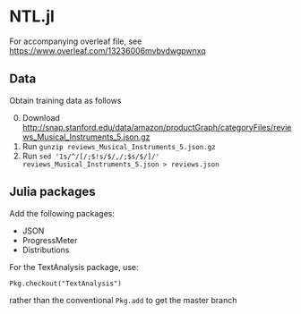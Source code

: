 # NTL.jl

For accompanying overleaf file, see https://www.overleaf.com/13236006mvbvdwgpwnxq

## Data

Obtain training data as follows

0. Download http://snap.stanford.edu/data/amazon/productGraph/categoryFiles/reviews_Musical_Instruments_5.json.gz
0. Run `gunzip reviews_Musical_Instruments_5.json.gz`
0. Run `sed '1s/^/[/;$!s/$/,/;$s/$/]/' reviews_Musical_Instruments_5.json > reviews.json`

## Julia packages

Add the following packages:
 - JSON
 - ProgressMeter
 - Distributions

For the TextAnalysis package, use:

    Pkg.checkout("TextAnalysis")

rather than the conventional `Pkg.add` to get the master branch
